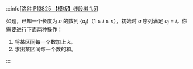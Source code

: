 :::info[[洛谷 P13825 【模板】线段树 1.5](https://www.luogu.com.cn/problem/P13825)]

如题，已知一个长度为 $n$ 的数列 $\{a_i\}$（$1 \leq i \leq n$），初始时 $a$ 序列满足 $a_i = i$。你需要进行下面两种操作：

1. 将某区间每一个数加上 $k$。
2. 求出某区间每一个数的和。

:::
